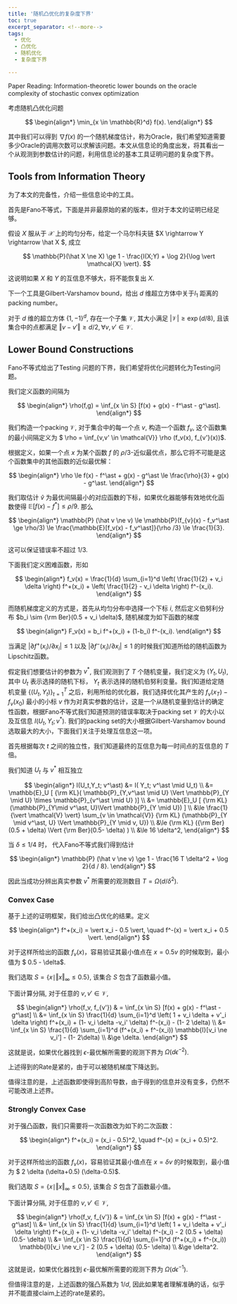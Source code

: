 ```yaml
---
title: '随机凸优化的复杂度下界'
toc: true
excerpt_separator: <!--more-->
tags: 		
  - 优化
  - 凸优化
  - 随机优化
  - 复杂度下界

---
```


Paper Reading: Information-theoretic lower bounds on the oracle complexity of stochastic convex optimization

<!--more-->

考虑随机凸优化问题



$$
\begin{align*}
\min_{x \in \mathbb{R}^d} f(x).
\end{align*}
$$



其中我们可以得到 $\nabla f(x)$ 的一个随机梯度估计，称为Oracle，我们希望知道需要多少Oracle的调用次数可以求解该问题。本文从信息论的角度出发，将其看出一个从观测到参数估计的问题，利用信息论的基本工具证明问题的复杂度下界。



## Tools from Information Theory



为了本文的完备性，介绍一些信息论中的工具。



首先是Fano不等式，下面是并非最原始的紧的版本，但对于本文的证明已经足够。

假设 $X$ 服从于 $\mathcal{X}$ 上的均匀分布，给定一个马尔科夫链 $X \rightarrow Y \rightarrow \hat X $, 成立



$$
\mathbb{P}(\hat X \ne X) \ge  1 - \frac{I(X;Y) + \log 2}{\log \vert \mathcal{X} \vert}.
$$



这说明如果 $X$ 和 $Y$ 的互信息不够大，将不能恢复出 $X$. 



下一个工具是Gilbert-Varshamov bound，给出 $d$ 维超立方体中关于$l_1$ 距离的packing number。

对于 $d$ 维的超立方体 $\{ 1,-1\}^d$, 存在一个子集 $\mathcal{V}$, 其大小满足 $\vert \mathcal{V} \vert \ge \exp(d/8)$, 且该集合中的点都满足 $\Vert v - v' \Vert \ge d/2, \forall v,v' \in \mathcal{V}$.



## Lower Bound Constructions



Fano不等式给出了Testing 问题的下界，我们希望将优化问题转化为Testing问题。



我们定义函数的间隔为



$$
\begin{align*}
\rho(f,g) = \inf_{x \in S} [f(x) + g(x) - f^\ast - g^\ast].
\end{align*}
$$



我们构造一个packing $\mathcal{V}$, 对于集合中的每一个点 $v$, 构造一个函数 $f_v$, 这个函数集的最小间隔定义为 $ \rho  = \inf_{v,v' \in \mathcal{V}} \rho (f_v(x), f_{v'}(x))$.

根据定义，如果一个点 $x$ 为某个函数 $f$ 的 $\rho/3$-近似最优点，那么它将不可能是这个函数集中的其他函数的近似最优解：



$$
\begin{align*}
\rho \le f(x) - f^\ast + g(x)  - g^\ast \le \frac{\rho}{3} + g(x) - g^\ast.
\end{align*}
$$



我们取估计 $\hat v$ 为最优间隔最小的对应函数的下标，如果优化器能够有效地优化函数使得 $\mathbb{E}[f(x) - f^\ast] \le \rho /9$. 那么



$$
\begin{align*}
\mathbb{P} (\hat v \ne v) \le \mathbb{P}(f_{v}(x) - f_v^\ast \ge \rho/3) \le \frac{\mathbb{E}[f_v(x) - f_v^\ast]}{\rho /3}  \le \frac{1}{3}.
\end{align*}
$$



这可以保证错误率不超过 $1/3$.



下面我们定义困难函数，形如


$$
\begin{align*}
f_v(x) = \frac{1}{d} \sum_{i=1}^d \left( \frac{1}{2} + v_i \delta \right) f^+(x_i) + \left( \frac{1}{2} - v_i \delta \right) f^-(x_i).
\end{align*}
$$


而随机梯度定义的方式是，首先从均匀分布中选择一个下标 $i$, 然后定义伯努利分布 $b_i \sim {\rm Ber}(0.5 + v_i \delta)$, 随机梯度为如下函数的梯度


$$
\begin{align*}
F_v(x) = b_i f^+(x_i)  + (1-b_i) f^-(x_i).
\end{align*}
$$


当满足 $\vert \partial f^+(x_i) / \partial x_i \vert \le 1$ 以及 $\vert \partial f^-(x_i) / \partial x_i \vert \le 1$  的时候我们知道所给的随机函数为Lipschitz函数。



假定我们想要估计的参数为 $v^\ast$, 我们观测到了 $T$ 个随机变量，我们定义为 $(Y_t,U_t)$, 其中 $U_t$ 表示选择的随机下标， $Y_t$ 表示选择的随机伯努利变量。我们知道给定随机变量 $\{(U_t,Y_t) \}_{t=1}^{T}$ 之后，利用所给的优化器，我们选择优化其产生的 $f_v(x_T) - f_v(x_0)$ 最小的小标 $v$ 作为对真实参数的估计，这是一个从随机变量到估计的确定性函数，根据Fano不等式我们知道预测的错误率取决于packing set $\mathcal{V}$ 的大小以及互信息 $I(U_t,Y_t;v^\ast)$. 我们的packing set的大小根据Gilbert-Varshamov bound选取最大的大小，下面我们关注于处理互信息这一项。



首先根据每次 $t$ 之间的独立性，我们知道最终的互信息为每一时间点的互信息的 $T$ 倍。

我们知道 $U_t$ 与 $v^\ast$ 相互独立


$$
\begin{align*}
I(U_t,Y_t; v^\ast) &= I( Y_t; v^\ast \mid U_t) \\
&= \mathbb{E}_U [ {\rm KL}( \mathbb{P}_{Y,v^\ast \mid U} \Vert \mathbb{P}_{Y \mid U} \times \mathbb{P}_{v^\ast \mid U} )] \\
&= \mathbb{E}_U [ {\rm KL} (\mathbb{P}_{Y\mid v^\ast, U}\Vert \mathbb{P}_{Y \mid U}) ] \\
&\le \frac{1}{\vert \mathcal{V} \vert} \sum_{v \in \mathcal{V}} {\rm KL} (\mathbb{P}_{Y \mid v^\ast, U} \Vert \mathbb{P}_{Y \mid v, U}) \\
&\le {\rm KL} ({\rm Ber}(0.5 + \delta) \Vert {\rm Ber}(0.5- \delta) ) \\
&\le 16 \delta^2,
\end{align*}
$$


 当 $\delta \le 1/4$ 时， 代入Fano不等式我们得到估计


$$
\begin{align*}
\mathbb{P} (\hat v \ne v) \ge 1 - \frac{16 T \delta^2 + \log 2}{d / 8}.
\end{align*}
$$


因此当成功分辨出真实参数 $v^\ast$ 所需要的观测数目 $T = \Omega (d / \delta^2)$.



### Convex Case



基于上述的证明框架，我们给出凸优化的结果。定义


$$
\begin{align*}
f^+(x_i) = \vert x_i - 0.5 \vert, \quad f^-(x) = \vert x_i + 0.5 \vert.
\end{align*}
$$


对于这样所给出的函数 $f_v(x)$，容易验证其最小值点在 $x = 0.5 v$ 的时候取到，最小值为 $ 0.5 - \delta$.



我们选取 $S  = \{ x \mid \Vert x \Vert_{\infty} \le 0.5 \}$, 该集合 $S$ 包含了函数最小值。

下面计算分隔, 对于任意的 $v,v' \in \mathcal{V}$, 


$$
\begin{align*}
\rho(f_v, f_{v'}) & = \inf_{x \in S} [f(x) + g(x) - f^\ast - g^\ast] \\
&= \inf_{x \in S} \frac{1}{d} \sum_{i=1}^d \left( 1 + v_i  \delta + v'_i \delta \right) f^+(x_i) + (1- v_i \delta -v_i' \delta) f^-(x_i) - (1- 2 \delta) \\
&= \inf_{x \in S} \frac{1}{d} \sum_{i=1}^d (f^+(x_i) + f^-(x_i)) \mathbb{I}[v_i \ne v_i'] - (1- 2\delta) \\
&\ge \delta. 
\end{align*}
$$


这就是说，如果优化器找到 $\epsilon$-最优解所需要的观测下界为 $\Omega(d  \epsilon^{-2})$.

上述得到的Rate是紧的，由于可以被随机梯度下降达到。

值得注意的是，上述函数即使得到高阶导数，由于得到的信息并没有变多，仍然不可能改进上述界。



### Strongly Convex Case



对于强凸函数，我们只需要将一次函数改为如下的二次函数：


$$
\begin{align*}
f^+(x_i) = (x_i - 0.5)^2, \quad f^-(x) = (x_i + 0.5)^2.
\end{align*}
$$


对于这样所给出的函数 $f_v(x)$，容易验证其最小值点在 $x = \delta v$ 的时候取到，最小值为 $ 2 \delta (\delta+0.5) (\delta-0.5)$.

我们选取 $S  = \{ x \mid \Vert x \Vert_{\infty} \le 0.5 \}$, 该集合 $S$ 包含了函数最小值。



下面计算分隔, 对于任意的 $v,v' \in \mathcal{V}$, 

$$
\begin{align*}
\rho(f_v, f_{v'}) & = \inf_{x \in S} [f(x) + g(x) - f^\ast - g^\ast] \\
&= \inf_{x \in S} \frac{1}{d} \sum_{i=1}^d \left( 1 + v_i  \delta + v'_i \delta \right) f^+(x_i) + (1- v_i \delta -v_i' \delta) f^-(x_i) - 2 (0.5 + \delta) (0.5- \delta) \\
&= \inf_{x \in S} \frac{1}{d} \sum_{i=1}^d (f^+(x_i) + f^-(x_i)) \mathbb{I}[v_i \ne v_i'] - 2 (0.5 + \delta) (0.5- \delta) \\
&\ge \delta^2. 
\end{align*}
$$


这就是说，如果优化器找到 $\epsilon$-最优解所需要的观测下界为 $\Omega(d  \epsilon^{-1})$.

但值得注意的是，上述函数的强凸系数为 $1/d$, 因此如果笔者理解准确的话，似乎并不能直接claim上述的rate是紧的。



